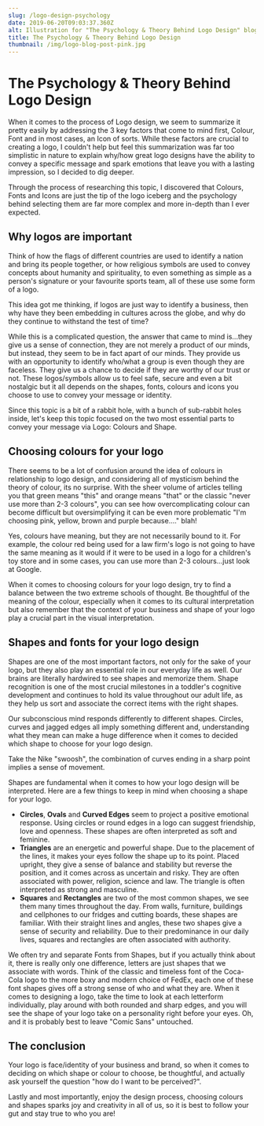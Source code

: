 ```yaml
---
slug: /logo-design-psychology
date: 2019-06-20T09:03:37.360Z
alt: Illustration for "The Psychology & Theory Behind Logo Design" blog post
title: The Psychology & Theory Behind Logo Design
thumbnail: /img/logo-blog-post-pink.jpg
---
```

# The Psychology & Theory Behind Logo Design

When it comes to the process of Logo design, we seem to summarize it pretty easily by addressing the 3 key factors that come to mind first, Colour, Font and in most cases, an Icon of sorts.   While these factors are crucial to creating a logo, I couldn't help but feel this summarization was far too simplistic in nature to explain why/how great logo designs have the ability to convey a specific message and spark emotions that leave you with a lasting impression, so I decided to dig deeper.

Through the process of researching this topic, I discovered that Colours, Fonts and Icons are just the tip of the logo iceberg and the psychology behind selecting them are far more complex and more in-depth than I ever expected.

## Why logos are important

Think of how the flags of different countries are used to identify a nation and bring its people together, or how religious symbols are used to convey concepts about humanity and spirituality, to even something as simple as a person's signature or your favourite sports team, all of these use some form of a logo. 

This idea got me thinking, if logos are just way to identify a business, then why have they been embedding in cultures across the globe, and why do they continue to withstand the test of time?

While this is a complicated question, the answer that came to mind is...they give us a sense of connection, they are not merely a product of our minds, but instead, they seem to be in fact apart of our minds.  They provide us with an opportunity to identify who/what a group is even though they are faceless.  They give us a chance to decide if they are worthy of our trust or not.  These logos/symbols allow us to feel safe, secure and even a bit nostalgic but it all depends on the shapes, fonts, colours and icons you choose to use to convey your message or identity.

Since this topic is a bit of a rabbit hole, with a bunch of sub-rabbit holes inside, let's keep this topic focused on the two most essential parts to convey your message via Logo:  Colours and Shape.

## Choosing colours for your logo

There seems to be a lot of confusion around the idea of colours in relationship to logo design, and considering all of mysticism behind the theory of colour, its no surprise.  With the sheer volume of articles telling you that green means "this" and orange means "that" or the classic "never use more than 2-3 colours", you can see how overcomplicating colour can become difficult but oversimplifying it can be even more problematic "I'm choosing pink, yellow, brown and purple because...." blah!

Yes, colours have meaning, but they are not necessarily bound to it. For example, the colour red being used for a law firm's logo is not going to have the same meaning as it would if it were to be used in a logo for a children's toy store and in some cases, you can use more than 2-3 colours...just look at Google.

When it comes to choosing colours for your logo design, try to find a balance between the two extreme schools of thought.  Be thoughtful of the meaning of the colour, especially when it comes to its cultural interpretation but also remember that the context of your business and shape of your logo play a crucial part in the visual interpretation.

## Shapes and fonts for your logo design

Shapes are one of the most important factors, not only for the sake of your logo, but they also play an essential role in our everyday life as well.  Our brains are literally hardwired to see shapes and memorize them.  Shape recognition is one of the most crucial milestones in a toddler's cognitive development and continues to hold its value throughout our adult life, as they help us sort and associate the correct items with the right shapes.

Our subconscious mind responds differently to different shapes.  Circles, curves and jagged edges all imply something different and, understanding what they mean can make a huge difference when it comes to decided which shape to choose for your logo design.

Take the Nike "swoosh", the combination of curves ending in a sharp point implies a sense of movement.

Shapes are fundamental when it comes to how your logo design will be interpreted.  Here are a few things to keep in mind when choosing a shape for your logo.

* **Circles**, **Ovals** and **Curved Edges** seem to project a positive emotional response.  Using circles or round edges in a logo can suggest friendship, love and openness.  These shapes are often interpreted as soft and feminine.
* **Triangles** are an energetic and powerful shape.  Due to the placement of the lines, it makes your eyes follow the shape up to its point. Placed upright, they give a sense of balance and stability but reverse the position, and it comes across as uncertain and risky.  They are often associated with power, religion, science and law.   The triangle is often interpreted as strong and masculine.
* **Squares** and **Rectangles** are two of the most common shapes, we see them many times throughout the day.  From walls, furniture, buildings and cellphones to our fridges and cutting boards, these shapes are familiar.  With their straight lines and angles, these two shapes give a sense of security and reliability.  Due to their predominance in our daily lives, squares and rectangles are often associated with authority.

We often try and separate Fonts from Shapes, but if you actually think about it, there is really only one difference,  letters are just shapes that we associate with words.   Think of the classic and timeless font of the Coca-Cola logo to the more boxy and modern choice of FedEx, each one of these font shapes gives off a strong sense of who and what they are.  When it comes to designing a logo, take the time to look at each letterform individually, play around with both rounded and sharp edges, and you will see the shape of your logo take on a personality right before your eyes.  Oh, and it is probably best to leave "Comic Sans" untouched.

## The conclusion

Your logo is face/identity of your business and brand, so when it comes to deciding on which shape or colour to choose, be thoughtful, and actually ask yourself the question "how do I want to be perceived?".  

Lastly and most importantly, enjoy the design process, choosing colours and shapes sparks joy and creativity in all of us, so it is best to follow your gut and stay true to who you are!
